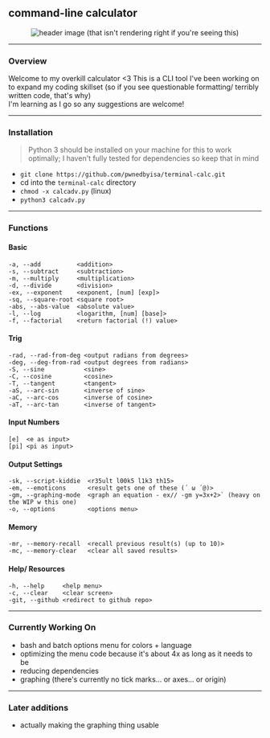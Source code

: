## command-line calculator 

<p align="center">
 <img src="https://github.com/pwnedbyisa/terminal-calc/assets/138353745/c6031d80-d67c-47eb-b601-92f4ba57516c" alt="header image (that isn't rendering right if you're seeing this)"/>
</p>

___
### Overview
Welcome to my overkill calculator <3 This is a CLI tool I've been working on to expand my coding skillset (so if you see questionable formatting/ terribly written code, that's why) <br>
I'm learning as I go so any suggestions are welcome!

___
### Installation
> Python 3 should be installed on your machine for this to work optimally; I haven't fully tested for dependencies so keep that in mind
- `git clone https://github.com/pwnedbyisa/terminal-calc.git`
- cd into the `terminal-calc` directory
- `chmod -x calcadv.py` (linux)
- `python3 calcadv.py`
___
### Functions
#### Basic
```
-a, --add          <addition>
-s, --subtract     <subtraction>
-m, --multiply     <multiplication>
-d, --divide       <division>
-ex, --exponent    <exponent, [num] [exp]>
-sq, --square-root <square root>
-abs, --abs-value  <absolute value>
-l, --log          <logarithm, [num] [base]>
-f, --factorial    <return factorial (!) value>
```

#### Trig
```
-rad, --rad-from-deg <output radians from degrees>
-deg, --deg-from-rad <output degrees from radians>
-S, --sine           <sine>
-C, --cosine         <cosine>
-T, --tangent        <tangent>
-aS, --arc-sin       <inverse of sine>
-aC, --arc-cos       <inverse of cosine>
-aT, --arc-tan       <inverse of tangent>
```

#### Input Numbers
```
[e]  <e as input>
[pi] <pi as input>
```

#### Output Settings
```
-sk, --script-kiddie  <r35ult l00k5 l1k3 th15>
-em, --emoticons      <result gets one of these (´ ω ´@)>
-gm, --graphing-mode  <graph an equation - ex// -gm y=3x+2>` (heavy on the WIP w this one)
-o, --options         <options menu>
```

#### Memory
```
-mr, --memory-recall  <recall previous result(s) (up to 10)>
-mc, --memory-clear   <clear all saved results>
```

#### Help/ Resources
```
-h, --help     <help menu>
-c, --clear    <clear screen>
-git, --github <redirect to github repo>
```
___
### Currently Working On
 - bash and batch options menu for colors + language
 - optimizing the menu code because it's about 4x as long as it needs to be
 - reducing dependencies
 - graphing (there's currently no tick marks... or axes... or origin)
___
### Later additions
 - actually making the graphing thing usable

